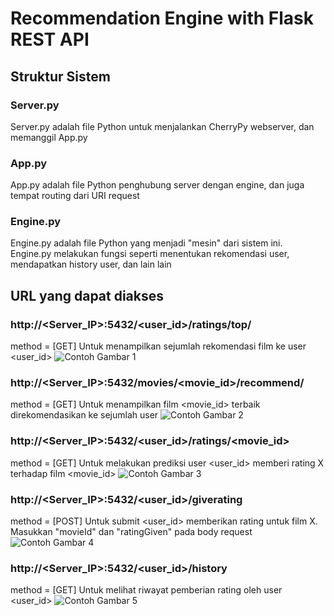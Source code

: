 # Recommendation Engine with Flask REST API



## Struktur Sistem

### Server.py
Server.py adalah file Python untuk menjalankan CherryPy webserver, dan memanggil App.py

### App.py
App.py adalah file Python penghubung server dengan engine, dan juga tempat routing dari URI request

### Engine.py
Engine.py adalah file Python yang menjadi "mesin" dari sistem ini. Engine.py melakukan fungsi seperti menentukan rekomendasi user, mendapatkan history user, dan lain lain



## URL yang dapat diakses

### http://<Server_IP>:5432/<user_id>/ratings/top/<count> 
  method = [GET]
  Untuk menampilkan sejumlah <count> rekomendasi film ke user <user_id>
  ![Contoh Gambar 1](./img/ratingstop.png)
  
### http://<Server_IP>:5432/movies/<movie_id>/recommend/<count> 
  method = [GET]
  Untuk menampilkan film <movie_id> terbaik direkomendasikan ke sejumlah <count> user
  ![Contoh Gambar 2](./img/recommendmovietouser.png)
  
### http://<Server_IP>:5432/<user_id>/ratings/<movie_id> 
  method = [GET]
  Untuk melakukan prediksi user <user_id> memberi rating X terhadap film <movie_id>
  ![Contoh Gambar 3](./img/predictusergiverating.png)
  
### http://<Server_IP>:5432/<user_id>/giverating 
  method = [POST]
  Untuk submit <user_id> memberikan rating untuk film X. Masukkan "movieId" dan "ratingGiven" pada body request
  ![Contoh Gambar 4](./img/usergiveratingpost.png)
  
### http://<Server_IP>:5432/<user_id>/history 
  method = [GET]
  Untuk melihat riwayat pemberian rating oleh user <user_id>
  ![Contoh Gambar 5](./img/ratinghistory.png)
  
